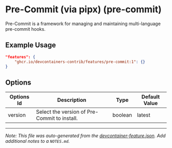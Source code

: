 
# Pre-Commit (via pipx) (pre-commit)

Pre-Commit is a framework for managing and maintaining multi-language pre-commit hooks.

## Example Usage

```json
"features": {
    "ghcr.io/devcontainers-contrib/features/pre-commit:1": {}
}
```

## Options

| Options Id | Description | Type | Default Value |
|-----|-----|-----|-----|
| version | Select the version of Pre-Commit to install. | boolean | latest |



---

_Note: This file was auto-generated from the [devcontainer-feature.json](https://github.com/devcontainers-contrib/features/blob/main/src/pre-commit/devcontainer-feature.json).  Add additional notes to a `NOTES.md`._
